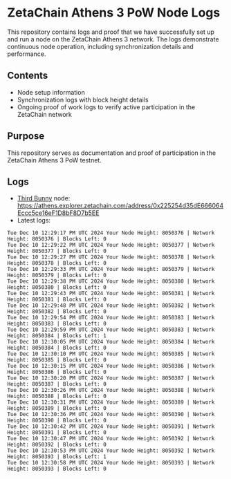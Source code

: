 # ZetaChain Athens 3 PoW Node Logs
This repository contains logs and proof that we have successfully set up and run a node on the ZetaChain Athens 3 network. The logs demonstrate continuous node operation, including synchronization details and performance.

## Contents
- Node setup information
- Synchronization logs with block height details
- Ongoing proof of work logs to verify active participation in the ZetaChain network

## Purpose
This repository serves as documentation and proof of participation in the ZetaChain Athens 3 PoW testnet.

## Logs

- [Third Bunny](https://thirdbunny.xyz/) node: https://athens.explorer.zetachain.com/address/0x225254d35dE666064Eccc5ce16eF1D8bF8D7b5EE
- Latest logs:
```
Tue Dec 10 12:29:17 PM UTC 2024 Your Node Height: 8050376 | Network Height: 8050376 | Blocks Left: 0
Tue Dec 10 12:29:22 PM UTC 2024 Your Node Height: 8050377 | Network Height: 8050377 | Blocks Left: 0
Tue Dec 10 12:29:27 PM UTC 2024 Your Node Height: 8050378 | Network Height: 8050378 | Blocks Left: 0
Tue Dec 10 12:29:33 PM UTC 2024 Your Node Height: 8050379 | Network Height: 8050379 | Blocks Left: 0
Tue Dec 10 12:29:38 PM UTC 2024 Your Node Height: 8050380 | Network Height: 8050380 | Blocks Left: 0
Tue Dec 10 12:29:43 PM UTC 2024 Your Node Height: 8050381 | Network Height: 8050381 | Blocks Left: 0
Tue Dec 10 12:29:48 PM UTC 2024 Your Node Height: 8050382 | Network Height: 8050382 | Blocks Left: 0
Tue Dec 10 12:29:54 PM UTC 2024 Your Node Height: 8050383 | Network Height: 8050383 | Blocks Left: 0
Tue Dec 10 12:29:59 PM UTC 2024 Your Node Height: 8050383 | Network Height: 8050384 | Blocks Left: 1
Tue Dec 10 12:30:05 PM UTC 2024 Your Node Height: 8050384 | Network Height: 8050384 | Blocks Left: 0
Tue Dec 10 12:30:10 PM UTC 2024 Your Node Height: 8050385 | Network Height: 8050385 | Blocks Left: 0
Tue Dec 10 12:30:15 PM UTC 2024 Your Node Height: 8050386 | Network Height: 8050386 | Blocks Left: 0
Tue Dec 10 12:30:20 PM UTC 2024 Your Node Height: 8050387 | Network Height: 8050387 | Blocks Left: 0
Tue Dec 10 12:30:26 PM UTC 2024 Your Node Height: 8050388 | Network Height: 8050388 | Blocks Left: 0
Tue Dec 10 12:30:31 PM UTC 2024 Your Node Height: 8050389 | Network Height: 8050389 | Blocks Left: 0
Tue Dec 10 12:30:36 PM UTC 2024 Your Node Height: 8050390 | Network Height: 8050390 | Blocks Left: 0
Tue Dec 10 12:30:42 PM UTC 2024 Your Node Height: 8050391 | Network Height: 8050391 | Blocks Left: 0
Tue Dec 10 12:30:47 PM UTC 2024 Your Node Height: 8050392 | Network Height: 8050392 | Blocks Left: 0
Tue Dec 10 12:30:53 PM UTC 2024 Your Node Height: 8050392 | Network Height: 8050393 | Blocks Left: 1
Tue Dec 10 12:30:58 PM UTC 2024 Your Node Height: 8050393 | Network Height: 8050393 | Blocks Left: 0
```
